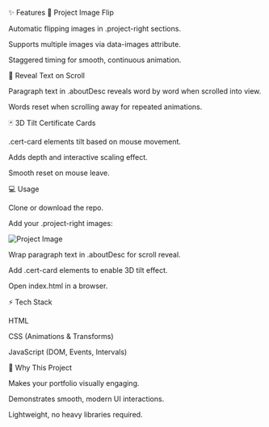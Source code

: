 ✨ Features
🚀 Project Image Flip

Automatic flipping images in .project-right sections.

Supports multiple images via data-images attribute.

Staggered timing for smooth, continuous animation.

👀 Reveal Text on Scroll

Paragraph text in .aboutDesc reveals word by word when scrolled into view.

Words reset when scrolling away for repeated animations.

🃏 3D Tilt Certificate Cards

.cert-card elements tilt based on mouse movement.

Adds depth and interactive scaling effect.

Smooth reset on mouse leave.

💻 Usage

Clone or download the repo.

Add your .project-right images:

<div class="project-right" data-images="img1.jpg, img2.jpg, img3.jpg">
  <img class="flip-image" src="" alt="Project Image">
</div>


Wrap paragraph text in .aboutDesc for scroll reveal.

Add .cert-card elements to enable 3D tilt effect.

Open index.html in a browser.

⚡ Tech Stack

HTML

CSS (Animations & Transforms)

JavaScript (DOM, Events, Intervals)

🎯 Why This Project

Makes your portfolio visually engaging.

Demonstrates smooth, modern UI interactions.

Lightweight, no heavy libraries required.
